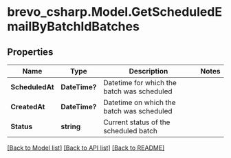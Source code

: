 # brevo_csharp.Model.GetScheduledEmailByBatchIdBatches
## Properties

Name | Type | Description | Notes
------------ | ------------- | ------------- | -------------
**ScheduledAt** | **DateTime?** | Datetime for which the batch was scheduled | 
**CreatedAt** | **DateTime?** | Datetime on which the batch was scheduled | 
**Status** | **string** | Current status of the scheduled batch | 

[[Back to Model list]](../README.md#documentation-for-models) [[Back to API list]](../README.md#documentation-for-api-endpoints) [[Back to README]](../README.md)

